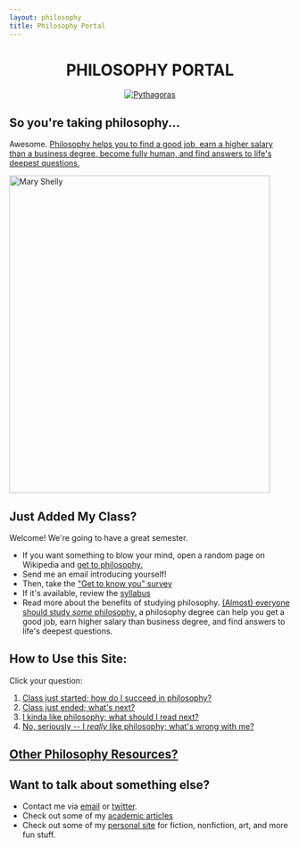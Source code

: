 ```yaml
---
layout: philosophy
title: Philosophy Portal
--- 
```


<center>

<h1>PHILOSOPHY PORTAL</h1>

<a href="https://en.wikipedia.org/wiki/Pythagoras"><img src="http://www.famous-mathematicians.com/images/pythagoras.jpg" class="w3-border w3-padding-4 w3-padding-tiny" alt="Pythagoras"></a>

</center>

## So you're taking philosophy...

Awesome. [Philosophy helps you to find a good job, earn a higher salary than a business degree, become fully human, and find answers to life's deepest questions.]()

<a href="https://en.wikipedia.org/wiki/Mary_Wollstonecraft"> <img src="https://upload.wikimedia.org/wikipedia/commons/3/36/Mary_Wollstonecraft_by_John_Opie_(c._1797).jpg" alt="Mary Shelly" width="467" height="569"></a>


## Just Added My Class?

Welcome! We're going to have a great semester.

- If you want something to blow your mind, open a random page on Wikipedia and [get to philosophy.](https://en.wikipedia.org/wiki/Wikipedia:Getting_to_Philosophy)
- Send me an email introducing yourself!
- Then, take the ["Get to know you" survey](https://docs.google.com/forms/d/17A6-27pW2lrI4S6rEpV8GIh_OycvQHCc01fkyuoxPYw/viewform?usp=send_form)
- If it's available, review the [syllabus](/teaching)
- Read more about the benefits of studying philosophy. [(Almost) everyone should study *some* philosophy.](http://www.whystudyphilosophy.com) a philosophy degree can help you get a good job, earn higher salary than business degree, and find answers to life's deepest questions. 

## How to Use this Site:

Click your question: 

1. [Class just started; how do I succeed in philosophy?](/philosophy-class)
5. [Class just ended; what's next?](/philosophy-6-next)
2. [I kinda like philosophy; what should I read next?](/philosophy-6-next")
4. [No, seriously -- I *really* like philosophy; what's wrong with me?](/philosophy-6-next")


## [Other Philosophy Resources?](/philosophy-resources)


## Want to talk about something else?

- Contact me via [email](keith.buhler@uky.edu) or [twitter](https://twitter.com/Keith_Buhler). 
- Check out some of my [academic articles](https://uky.academia.edu/KeithBuhler)
- Check out some of my [personal site](/fun) for fiction, nonfiction, art, and more fun stuff.